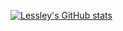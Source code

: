 [![Lessley's GitHub stats](https://github-readme-stats.vercel.app/api?username=ldennington&show_icons=true&theme=radical)](https://github.com/ldennington/github-readme-stats)
